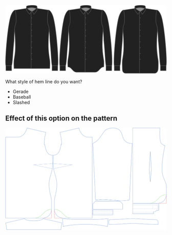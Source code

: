 ![Saumstil](hemstyle.svg)

What style of hem line do you want?

 - Gerade
 - Baseball
 - Slashed


## Effect of this option on the pattern
![This image shows the effect of this option by superimposing several variants that have a different value for this option](simone_hemstyle_sample.svg "Effect of this option on the pattern")